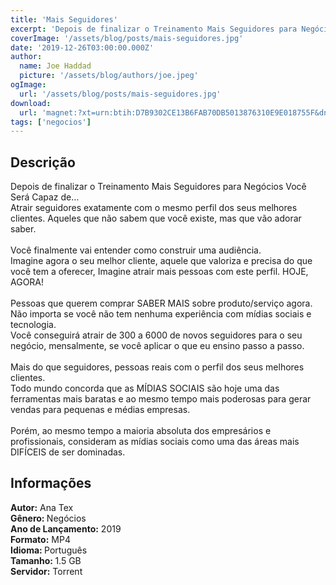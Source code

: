 ```yaml
---
title: 'Mais Seguidores'
excerpt: 'Depois de finalizar o Treinamento Mais Seguidores para Negócios Você Será Capaz de… Atrair seguidores exatamente com o mesmo perfil dos seus melhores clientes. Aqueles que não sabem que você existe, mas que vão adorar saber.  Você finalmente vai entender como construir uma audi'
coverImage: '/assets/blog/posts/mais-seguidores.jpg'
date: '2019-12-26T03:00:00.000Z'
author:
  name: Joe Haddad
  picture: '/assets/blog/authors/joe.jpeg'
ogImage:
  url: '/assets/blog/posts/mais-seguidores.jpg'
download:
  url: 'magnet:?xt=urn:btih:D7B9302CE13B6FAB70DB5013876310E9E018755F&dn=Mais%20Seguidores%202019%20-%20Ana%20Tex&tr=udp%3a%2f%2ftracker.openbittorrent.com%3a1337%2fannounce&tr=udp%3a%2f%2ftracker.opentrackr.org%3a1337%2fannounce'
tags: ['negocios']
---
```

<h2>Descrição</h2>
<p></p><p>Depois de finalizar o Treinamento Mais Seguidores para Negócios Você Será Capaz de…<br/>Atrair seguidores exatamente com o mesmo perfil dos seus melhores clientes. Aqueles que não sabem que você existe, mas que vão adorar saber.<br/><br/>Você finalmente vai entender como construir uma audiência.<br/>Imagine agora o seu melhor cliente, aquele que valoriza e precisa do que você tem a oferecer, Imagine atrair mais pessoas com este perfil. HOJE, AGORA!<br/><br/>Pessoas que querem comprar SABER MAIS sobre produto/serviço agora.<br/>Não importa se você não tem nenhuma experiência com mídias sociais e tecnologia.<br/>Você conseguirá atrair de 300 a 6000 de novos seguidores para o seu negócio, mensalmente, se você aplicar o que eu ensino passo a passo.<br/><br/>Mais do que seguidores, pessoas reais com o perfil dos seus melhores clientes.<br/>Todo mundo concorda que as MÍDIAS SOCIAIS são hoje uma das ferramentas mais baratas e ao mesmo tempo mais poderosas para gerar vendas para pequenas e médias empresas.<br/><br/>Porém, ao mesmo tempo a maioria absoluta dos empresários e profissionais, consideram as mídias sociais como uma das áreas mais DIFÍCEIS de ser dominadas.</p><h2>Informações</h2><p><strong>Autor:</strong> Ana Tex<br/><strong>Gênero: </strong>Negócios<br/><strong>Ano de Lançamento:</strong> 2019<br/><strong>Formato:</strong> MP4<br/><strong>Idioma: </strong>Português<br/><strong>Tamanho: </strong>1.5 GB<br/><strong>Servidor:</strong> Torrent </p>